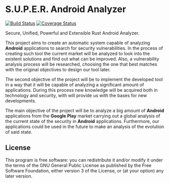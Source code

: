 # S.U.P.E.R. Android Analyzer #

[![Build Status](https://travis-ci.org/Razican/super.svg?branch=develop)](https://travis-ci.org/Razican/super)
[![Coverage Status](https://coveralls.io/repos/github/Razican/super/badge.svg?branch=develop)](https://coveralls.io/github/Razican/super?branch=develop)

Secure, Unified, Powerful and Extensible Rust Android Analyzer.

This project aims to create an automatic system capable of analyzing **Android** applications to search for security vulnerabilities. In the process of creating such tool the current market will be analyzed to look into the existent solutions and find out what can be improved. Also, a vulnerability analysis process will be researched, choosing the one that best matches with the original objectives to design our tool later.

The second objective of the project will be to implement the developed tool in a way that it will be capable of analyzing a significant amount of applications. During this process new knowledge will be acquired both in technology and security, with will provide us with the bases for new developments.

The main objective of the project will be to analyze a big amount of **Android** applications from the **Google Play** market carrying out a global analysis of the current state of the security in **Android** applications. Furthermore, our applications could be used in the future to make an analysis of the evolution of said state.

## License ##

This program is free software: you can redistribute it and/or modify it under the terms of the GNU General Public License as published by the Free Software Foundation, either version 3 of the License, or (at your option) any later version.
